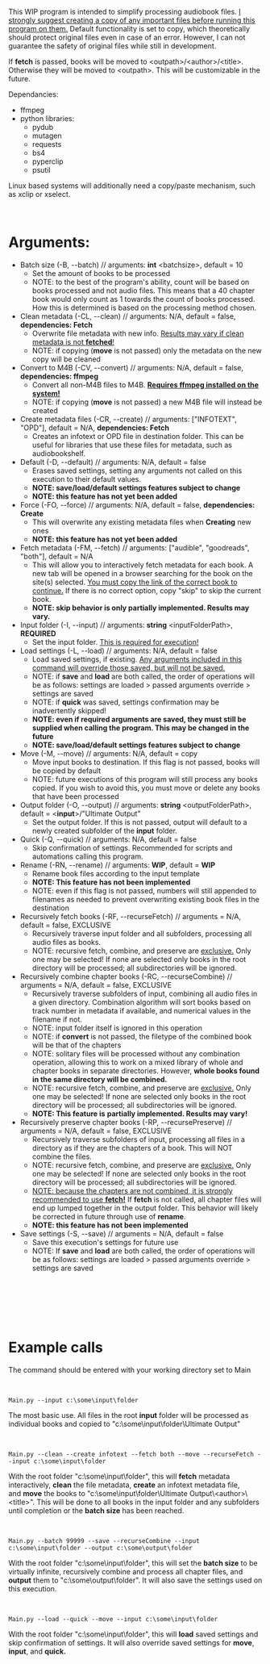 This WIP program is intended to simplify processing audiobook files. <ins>I strongly suggest creating a copy of any important files before running this program on them.</ins> Default functionality is set to copy, which theoretically should protect original files even in case of an error. However, I can not guarantee the safety of original files while still in development.

If **fetch** is passed, books will be moved to &lt;outpath&gt;/&lt;author&gt;/&lt;title&gt;. Otherwise they will be moved to &lt;outpath&gt;. This will be customizable in the future.

Dependancies:
- ffmpeg
- python libraries:
    - pydub
    - mutagen
    - requests
    - bs4
    - pyperclip
    - psutil

Linux based systems will additionally need a copy/paste mechanism, such as xclip or xselect.

&nbsp;

# Arguments:

- Batch size (-B, --batch) // arguments: **int** &lt;batchsize&gt;, default = 10
    - Set the amount of books to be processed
    - NOTE: to the best of the program's ability, count will be based on books processed and not audio files. This means that a 40 chapter book would only count as 1 towards the count of books processed. How this is determined is based on the processing method chosen.
- Clean metadata (-CL, --clean) // arguments: N/A, default = false, **dependencies: Fetch**
    - Overwrite file metadata with new info. <ins>Results may vary if clean metadata is not **fetched**!</ins>
    - NOTE: if copying (**move** is not passed) only the metadata on the new copy will be cleaned
- Convert to M4B (-CV, --convert) // arguments: N/A, default = false, **dependencies: ffmpeg**
    - Convert all non-M4B files to M4B. <ins>**Requires ffmpeg installed on the system!**</ins>
    - NOTE: if copying (**move** is not passed) a new M4B file will instead be created
- Create metadata files (-CR, --create) // arguments: \["INFOTEXT", "OPD"\], default = N/A, **dependencies: Fetch**
    - Creates an infotext or OPD file in destination folder. This can be useful for libraries that use these files for metadata, such as audiobookshelf.
- Default (-D, --default) // arguments: N/A, default = false
    - Erases saved settings, setting any arguments not called on this execution to their default values.
    - **NOTE: save/load/default settings features subject to change**
    - **NOTE: this feature has not yet been added**
- Force (-FO, --force) // arguments: N/A, default = false, **dependencies: Create**
    - This will overwrite any existing metadata files when **Creating** new ones
    - **NOTE: this feature has not yet been added**
- Fetch metadata (-FM, --fetch) // arguments: \["audible", "goodreads", "both"\], default = N/A
    - This will allow you to interactively fetch metadata for each book. A new tab will be opened in a browser searching for the book on the site(s) selected. <ins>You must copy the link of the correct book to continue.</ins> If there is no correct option, copy "skip" to skip the current book.
    - **NOTE: skip behavior is only partially implemented. Results may vary.**
- Input folder (-I, --input) // arguments: **string** &lt;inputFolderPath&gt;, **REQUIRED**
    - Set the input folder. <ins>This is required for execution!</ins>
- Load settings (-L, --load) // arguments: N/A, default = false
    - Load saved settings, if existing. <ins>Any arguments included in this command will override those saved, but will not be saved.</ins>
    - NOTE: if **save** and **load** are both called, the order of operations will be as follows: settings are loaded > passed arguments override > settings are saved
    - NOTE: if **quick** was saved, settings confirmation may be inadvertently skipped!
    - **NOTE: even if required arguments are saved, they must still be supplied when calling the program. This may be changed in the future**
    - **NOTE: save/load/default settings features subject to change**
- Move (-M, --move) // arguments: N/A, default = copy
    - Move input books to destination. If this flag is not passed, books will be copied by default
    - NOTE: future executions of this program will still process any books copied. If you wish to avoid this, you must move or delete any books that have been processed
- Output folder (-O, --output) // arguments: **string** &lt;outputFolderPath&gt;, default = <**input**\>/"Ultimate Output"
    - Set the output folder. If this is not passed, output will default to a newly created subfolder of the **input** folder.
- Quick (-Q, --quick) // arguments: N/A, default = false
    - Skip confirmation of settings. Recommended for scripts and automations calling this program.
- Rename (-RN, --rename) // arguments: **WIP**, default = **WIP**
    - Rename book files according to the input template
    - **NOTE: This feature has not been implemented**
    - NOTE: even if this flag is not passed, numbers will still appended to filenames as needed to prevent overwriting existing book files in the destination
- Recursively fetch books (-RF, --recurseFetch) // arguments = N/A, default = false, EXCLUSIVE
    - Recursively traverse input folder and all subfolders, processing all audio files as books.
    - NOTE: recursive fetch, combine, and preserve are <ins>exclusive.</ins> Only one may be selected! If none are selected only books in the root directory will be processed; all subdirectories will be ignored.
- Recursively combine chapter books (-RC, --recurseCombine) // arguments = N/A, default = false, EXCLUSIVE
    - Recursively traverse subfolders of input, combining all audio files in a given directory. Combination algorithm will sort books based on track number in metadata if available, and numerical values in the filename if not.
    - NOTE: input folder itself is ignored in this operation
    - NOTE: if **convert** is not passed, the filetype of the combined book will be that of the chapters
    - NOTE: solitary files will be processed without any combination operation, allowing this to work on a mixed library of whole and chapter books in separate directories. However, **whole books found in the same directory will be combined.**
    - NOTE: recursive fetch, combine, and preserve are <ins>exclusive.</ins> Only one may be selected! If none are selected only books in the root directory will be processed; all subdirectories will be ignored.
    - **NOTE: This feature is** **partially implemented. Results may vary!**
- Recursively preserve chapter books (-RP, --recursePreserve) // arguments = N/A, default = false, EXCLUSIVE
    - Recursively traverse subfolders of input, processing all files in a directory as if they are the chapters of a book. This will NOT combine the files.
    - NOTE: recursive fetch, combine, and preserve are <ins>exclusive.</ins> Only one may be selected! If none are selected only books in the root directory will be processed; all subdirectories will be ignored.
    - <ins>NOTE: because the chapters are not combined, it is strongly recommended to use **fetch!**</ins> If **fetch** is not called, all chapter files will end up lumped together in the output folder. This behavior will likely be corrected in future through use of **rename**.
    - **NOTE: this feature has not been implemented**
- Save settings (-S, --save) // arguments = N/A, default = false
    - Save this execution's settings for future use
    - NOTE: If **save** and **load** are both called, the order of operations will be as follows: settings are loaded > passed arguments override > settings are saved

&nbsp;

&nbsp;

&nbsp;

# Example calls

The command should be entered with your working directory set to Main

&nbsp;

`Main.py --input c:\some\input\folder`

The most basic use. All files in the root **input** folder will be processed as individual books and copied to "c:\\some\\input\\folder\\Ultimate Output"

&nbsp;

`Main.py --clean --create infotext --fetch both --move --recurseFetch --input c:\some\input\folder`

With the root folder "c:\\some\\input\\folder", this will **fetch** metadata interactively, **clean** the file metadata, **create** an infotext metadata file, and **move** the books to "c:\\some\\input\\folder\\Ultimate Output\\&lt;author&gt;\\&lt;title&gt;". This will be done to all books in the input folder and any subfolders until completion or the **batch size** has been reached.

&nbsp;

`Main.py --batch 99999 --save --recurseCombine --input c:\some\input\folder --output c:\some\output\folder`

With the root folder "c:\\some\\input\\folder", this will set the **batch size** to be virtually infinite, recursively combine and process all chapter files, and **output** them to "c:\\some\\output\\folder". It will also save the settings used on this execution.

&nbsp;

`Main.py --load --quick --move --input c:\some\input\folder`

With the root folder "c:\\some\\input\\folder", this will **load** saved settings and skip confirmation of settings. It will also override saved settings for **move**, **input**, and **quick.**
